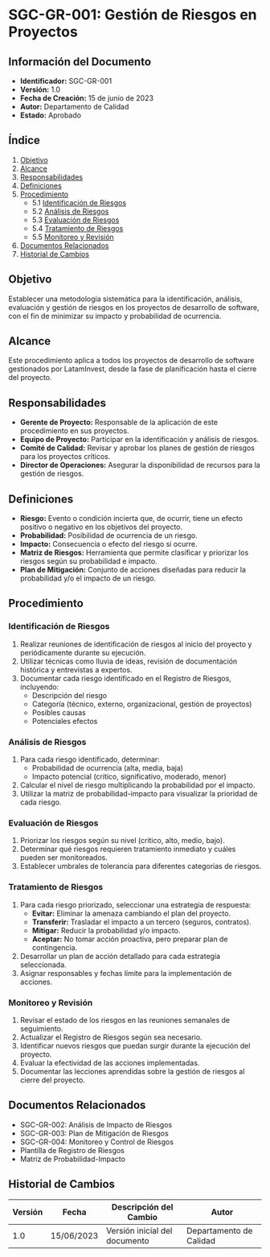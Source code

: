 # SGC-GR-001: Gestión de Riesgos en Proyectos

## Información del Documento
- **Identificador:** SGC-GR-001
- **Versión:** 1.0
- **Fecha de Creación:** 15 de junio de 2023
- **Autor:** Departamento de Calidad
- **Estado:** Aprobado

## Índice
1. [Objetivo](#objetivo)
2. [Alcance](#alcance)
3. [Responsabilidades](#responsabilidades)
4. [Definiciones](#definiciones)
5. [Procedimiento](#procedimiento)
   - 5.1 [Identificación de Riesgos](#identificación-de-riesgos)
   - 5.2 [Análisis de Riesgos](#análisis-de-riesgos)
   - 5.3 [Evaluación de Riesgos](#evaluación-de-riesgos)
   - 5.4 [Tratamiento de Riesgos](#tratamiento-de-riesgos)
   - 5.5 [Monitoreo y Revisión](#monitoreo-y-revisión)
6. [Documentos Relacionados](#documentos-relacionados)
7. [Historial de Cambios](#historial-de-cambios)

## Objetivo
Establecer una metodología sistemática para la identificación, análisis, evaluación y gestión de riesgos en los proyectos de desarrollo de software, con el fin de minimizar su impacto y probabilidad de ocurrencia.

## Alcance
Este procedimiento aplica a todos los proyectos de desarrollo de software gestionados por LatamInvest, desde la fase de planificación hasta el cierre del proyecto.

## Responsabilidades
- **Gerente de Proyecto:** Responsable de la aplicación de este procedimiento en sus proyectos.
- **Equipo de Proyecto:** Participar en la identificación y análisis de riesgos.
- **Comité de Calidad:** Revisar y aprobar los planes de gestión de riesgos para los proyectos críticos.
- **Director de Operaciones:** Asegurar la disponibilidad de recursos para la gestión de riesgos.

## Definiciones
- **Riesgo:** Evento o condición incierta que, de ocurrir, tiene un efecto positivo o negativo en los objetivos del proyecto.
- **Probabilidad:** Posibilidad de ocurrencia de un riesgo.
- **Impacto:** Consecuencia o efecto del riesgo si ocurre.
- **Matriz de Riesgos:** Herramienta que permite clasificar y priorizar los riesgos según su probabilidad e impacto.
- **Plan de Mitigación:** Conjunto de acciones diseñadas para reducir la probabilidad y/o el impacto de un riesgo.

## Procedimiento

### Identificación de Riesgos
1. Realizar reuniones de identificación de riesgos al inicio del proyecto y periódicamente durante su ejecución.
2. Utilizar técnicas como lluvia de ideas, revisión de documentación histórica y entrevistas a expertos.
3. Documentar cada riesgo identificado en el Registro de Riesgos, incluyendo:
   - Descripción del riesgo
   - Categoría (técnico, externo, organizacional, gestión de proyectos)
   - Posibles causas
   - Potenciales efectos

### Análisis de Riesgos
1. Para cada riesgo identificado, determinar:
   - Probabilidad de ocurrencia (alta, media, baja)
   - Impacto potencial (crítico, significativo, moderado, menor)
2. Calcular el nivel de riesgo multiplicando la probabilidad por el impacto.
3. Utilizar la matriz de probabilidad-impacto para visualizar la prioridad de cada riesgo.

### Evaluación de Riesgos
1. Priorizar los riesgos según su nivel (crítico, alto, medio, bajo).
2. Determinar qué riesgos requieren tratamiento inmediato y cuáles pueden ser monitoreados.
3. Establecer umbrales de tolerancia para diferentes categorías de riesgos.

### Tratamiento de Riesgos
1. Para cada riesgo priorizado, seleccionar una estrategia de respuesta:
   - **Evitar:** Eliminar la amenaza cambiando el plan del proyecto.
   - **Transferir:** Trasladar el impacto a un tercero (seguros, contratos).
   - **Mitigar:** Reducir la probabilidad y/o impacto.
   - **Aceptar:** No tomar acción proactiva, pero preparar plan de contingencia.
2. Desarrollar un plan de acción detallado para cada estrategia seleccionada.
3. Asignar responsables y fechas límite para la implementación de acciones.

### Monitoreo y Revisión
1. Revisar el estado de los riesgos en las reuniones semanales de seguimiento.
2. Actualizar el Registro de Riesgos según sea necesario.
3. Identificar nuevos riesgos que puedan surgir durante la ejecución del proyecto.
4. Evaluar la efectividad de las acciones implementadas.
5. Documentar las lecciones aprendidas sobre la gestión de riesgos al cierre del proyecto.

## Documentos Relacionados
- SGC-GR-002: Análisis de Impacto de Riesgos
- SGC-GR-003: Plan de Mitigación de Riesgos
- SGC-GR-004: Monitoreo y Control de Riesgos
- Plantilla de Registro de Riesgos
- Matriz de Probabilidad-Impacto

## Historial de Cambios
| Versión | Fecha | Descripción del Cambio | Autor |
|---------|-------|------------------------|-------|
| 1.0 | 15/06/2023 | Versión inicial del documento | Departamento de Calidad | 